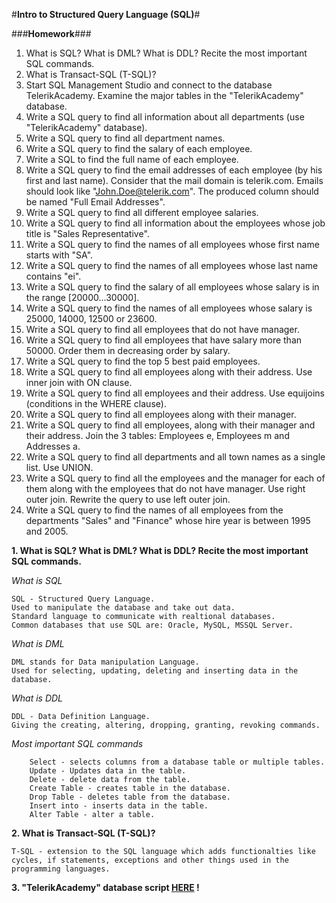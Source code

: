 #**Intro to Structured Query Language (SQL)**#

###**Homework**###

1. What is SQL? What is DML? What is DDL? Recite the most important SQL commands.
2. What is Transact-SQL (T-SQL)?
3. Start SQL Management Studio and connect to the database TelerikAcademy. Examine the major tables in the "TelerikAcademy" database.
4. Write a SQL query to find all information about all departments (use "TelerikAcademy" database).
5. Write a SQL query to find all department names.
6. Write a SQL query to find the salary of each employee.
7. Write a SQL to find the full name of each employee.
8. Write a SQL query to find the email addresses of each employee (by his first and last name). Consider that the mail domain is telerik.com. Emails should look like "John.Doe@telerik.com". The produced column should be named "Full Email Addresses".
9. Write a SQL query to find all different employee salaries.
10. Write a SQL query to find all information about the employees whose job title is "Sales Representative".
11. Write a SQL query to find the names of all employees whose first name starts with "SA".
12. Write a SQL query to find the names of all employees whose last name contains "ei".
13. Write a SQL query to find the salary of all employees whose salary is in the range [20000...30000].
14. Write a SQL query to find the names of all employees whose salary is 25000, 14000, 12500 or 23600.
15. Write a SQL query to find all employees that do not have manager.
16. Write a SQL query to find all employees that have salary more than 50000. Order them in decreasing order by salary.
17. Write a SQL query to find the top 5 best paid employees.
18. Write a SQL query to find all employees along with their address. Use inner join with ON clause.
19. Write a SQL query to find all employees and their address. Use equijoins (conditions in the WHERE clause).
20. Write a SQL query to find all employees along with their manager.
21. Write a SQL query to find all employees, along with their manager and their address. Join the 3 tables: Employees e, Employees m and Addresses a.
22. Write a SQL query to find all departments and all town names as a single list. Use UNION.
23. Write a SQL query to find all the employees and the manager for each of them along with the employees that do not have manager. Use right outer join. Rewrite the query to use left outer join.
24. Write a SQL query to find the names of all employees from the departments "Sales" and "Finance" whose hire year is between 1995 and 2005.




**1. What is SQL? What is DML? What is DDL? Recite the most important SQL commands.** 

*What is SQL*

	SQL - Structured Query Language. 
	Used to manipulate the database and take out data.
	Standard language to communicate with realtional databases.
	Common databases that use SQL are: Oracle, MySQL, MSSQL Server.
	
*What is DML*

	DML stands for Data manipulation Language.
	Used for selecting, updating, deleting and inserting data in the database.
	
*What is DDL*

	DDL - Data Definition Language.
	Giving the creating, altering, dropping, granting, revoking commands.

*Most important SQL commands*

		Select - selects columns from a database table or multiple tables.
		Update - Updates data in the table.
		Delete - delete data from the table.
		Create Table - creates table in the database.
		Drop Table - deletes table from the database.
		Insert into - inserts data in the table.
		Alter Table - alter a table.
		

**2. What is Transact-SQL (T-SQL)?**
	
	T-SQL - extension to the SQL language which adds functionalties like
	cycles, if statements, exceptions and other things used in the programming languages.
	
	
**3. "TelerikAcademy" database script [HERE](https://github.com/TelerikAcademy/Databases/blob/master/07.%20Intro%20to%20SQL/Demo/Create-TelerikAcademy-Database-SQL-Script.sql) !**

